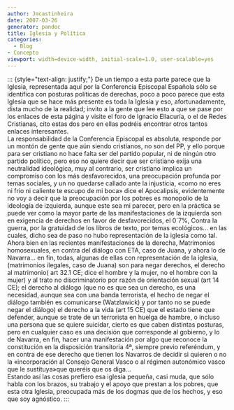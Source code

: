 ```yaml
---
author: Jmcastinheira
date: 2007-03-26
generator: pandoc
title: Iglesia y Política
categories:
  - Blog
- Concepto
viewport: width=device-width, initial-scale=1.0, user-scalable=yes
---
```




::: {style="text-align: justify;"}
De un tiempo a esta parte parece que la Iglesia, representada aquí por
la Conferencia Episcopal Española sólo se identifica con posturas
políticas de derechas, poco a poco parece que esta Iglesia que se hace
más presente es toda la Iglesia y eso, afortunadamente, dista mucho de
la realidad; invito a la gente que lee esto a que se pase por los
enlaces de esta página y visite el foro de Ignacio Ellacuría, o el de
Redes Cristianas, cito estas dos pero en ellas podréis encontrar otros
tantos enlaces interesantes.\
La responsabilidad de la Conferencia Episcopal es absoluta, responde por
un montón de gente que aún siendo cristianos, no son del PP, y ello
porque para ser cristiano no hace falta ser del partido popular, ni de
ningún otro partido político, pero eso no quiere decir que ser cristiano
exija una neutralidad ideológica, muy al contrario, ser cristiano
implica un compromiso con los más desfavorecidos, una preocupación
profunda por temas sociales, y un no quedarse callado ante la
injusticia, «como no eres ni frío ni caliente te escupo de mi boca» dice
el Apocalipsis, evidentemente no voy a decir que la preocupación por los
pobres es monopolio de la ideología de izquierda, aunque este sea mi
parecer, pero en la práctica se puede ver como la mayor parte de las
manifestaciones de la izquierda son en exigencia de derechos en favor de
desfavorecidos, el 0´7%, Contra la guerra, por la gratuidad de los
libros de texto, por temas ecológicos... en las cuales, dicho sea de
paso no hubo representación de la iglesia como tal. Ahora bien en las
recientes manifestaciones de la derecha, Matrimonios homosexuales, en
contra del diálogo con ETA, caso de Juana, y ahora lo de Navarra... en
fin, todas, algunas de ellas con representación de la iglesia,
(matrimonios ilegales, caso de Juana) son para negar derechos, el
derecho al matrimonio( art 32.1 CE; dice el hombre y la mujer, no el
hombre con la mujer) y al trato no discriminatorio por razón de
orientación sexual (art 14 CE); el derecho al diálogo (que no es que sea
un derecho, es una necesidad, aunque sea con una banda terrorista, el
hecho de negar el diálogo también es comunicarse (Watzlawick) y por
tanto no se puede negar el diálogo) el derecho a la vida (art 15 CE) que
el estado tiene que defender, aunque se trate de un terrorista en huelga
de hambre, o incluso una persona que se quiere suicidar, cierto es que
caben distintas posturas, pero en cualquier caso es una decisión que
corresponde al gobierno, y lo de Navarra, en fin, hacer una
manifestación por algo que reconoce la constitución en la disposición
transitoria 4ª, siempre previo referéndum, y en contra de ese derecho
que tienen los Navarros de decidir si quieren o no la «incorporación al
Consejo General Vasco o al régimen autonómico vasco que le sustituya»que
queréis que os diga...\
Estando así las cosas prefiero esa iglesia pequeña, casi muda, que sólo
habla con los brazos, su trabajo y el apoyo que prestan a los pobres,
que esta otra Iglesia, preocupada más de los dogmas que de los hechos, y
eso que soy agnóstico.
:::
